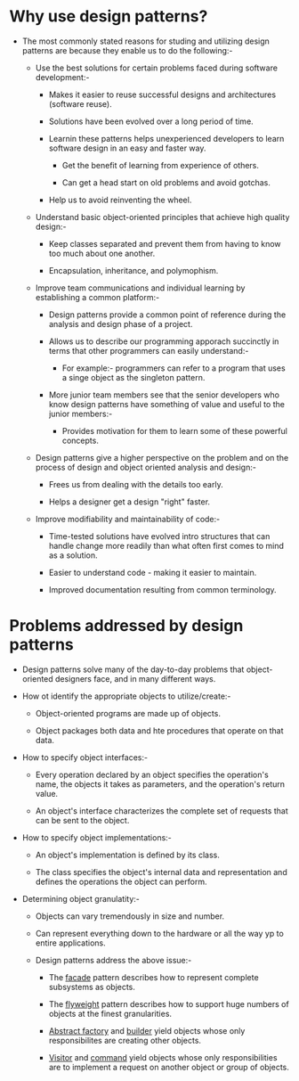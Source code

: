 # Why use design patterns?

- The most commonly stated reasons for studing and utilizing design patterns are because they enable us to do the following:-

    - Use the best solutions for certain problems faced during software development:-

        - Makes it easier to reuse successful designs and architectures (software reuse).

        - Solutions have been evolved over a long period of time.

        - Learnin these patterns helps unexperienced developers to learn software design in an easy and faster way.

            - Get the benefit of learning from experience of others.

            - Can get a head start on old problems and avoid gotchas.

        - Help us to avoid reinventing the wheel.

    - Understand basic object-oriented principles that achieve high quality design:-

        - Keep classes separated and prevent them from having to know too much about one another.

        - Encapsulation, inheritance, and polymophism.

    - Improve team communications and individual learning by establishing a common platform:-

        - Design patterns provide a common point of reference during the analysis and design phase of a project.

        - Allows us to describe our programming apporach succinctly in terms that other programmers can easily understand:-

            - For example:- programmers can refer to a program that uses a singe object as the singleton pattern.

        - More junior team members see that the senior developers who know design patterns have something of value and useful to the junior members:-

            - Provides motivation for them to learn some of these powerful concepts.

    - Design patterns give a higher perspective on the problem and on the process of design and object oriented analysis and design:-

        - Frees us from dealing with the details too early.

        - Helps a designer get a design "right" faster.

    - Improve modifiability and maintainability of code:-

        - Time-tested solutions have evolved intro structures that can handle change more readily than what often first comes to mind as a solution.

        - Easier to understand code - making it easier to maintain.

        - Improved documentation resulting from common terminology.

# Problems addressed by design patterns

- Design patterns solve many of the day-to-day problems that object-oriented designers face, and in many different ways.

- How ot identify the appropriate objects to utilize/create:-

    - Object-oriented programs are made up of objects.

    - Object packages both data and hte procedures that operate on that data.

- How to specify object interfaces:-

    - Every operation declared by an object specifies the operation's name, the objects it takes as parameters, and the operation's return value.

    - An object's interface characterizes the complete set of requests that can be sent to the object.

- How to specify object implementations:-

    - An object's implementation is defined by its class.

    - The class specifies the object's internal data and representation and defines the operations the object can perform.

- Determining object granulatity:-

    - Objects can vary tremendously in size and number.

    - Can represent everything down to the hardware or all the way yp to entire applications.

    - Design patterns address the above issue:-

        - The <u>facade</u> pattern describes how to represent complete subsystems as objects.

        - The <u>flyweight</u> pattern describes how to support huge numbers of objects at the finest granularities.

        - <u>Abstract factory</u> and <u>builder</u> yield objects whose only responsibilites are creating other objects.

        - <u>Visitor</u> and <u>command</u> yield objects whose only responsibilities are to implement a request on another object or group of objects.